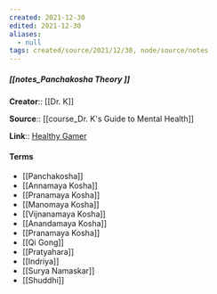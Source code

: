 ```yaml
---
created: 2021-12-30 
edited: 2021-12-30
aliases:
  - null
tags: created/source/2021/12/30, node/source/notes
---
```


##### [[notes_Panchakosha Theory ]]
**Creator**:: [[Dr. K]]
 
**Source**:: [[course_Dr. K's Guide to Mental Health]]

**Link**:: [Healthy Gamer](https://coaching.healthygamer.gg/guide/lessons/panchakosha-theory)

#### Terms
- [[Panchakosha]]
- [[Annamaya Kosha]]
- [[Pranamaya Kosha]]
- [[Manomaya Kosha]]
- [[Vijnanamaya Kosha]]
- [[Anandamaya Kosha]]
- [[Pranamaya Kosha]]
- [[Qi Gong]]
- [[Pratyahara]]
- [[Indriya]]
- [[Surya Namaskar]]
- [[Shuddhi]]